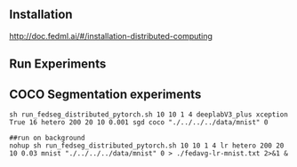 ## Installation
http://doc.fedml.ai/#/installation-distributed-computing

## Run Experiments

## COCO Segmentation experiments
```
sh run_fedseg_distributed_pytorch.sh 10 10 1 4 deeplabV3_plus xception True 16 hetero 200 20 10 0.001 sgd coco "./../../../data/mnist" 0

##run on background
nohup sh run_fedseg_distributed_pytorch.sh 10 10 1 4 lr hetero 200 20 10 0.03 mnist "./../../../data/mnist" 0 > ./fedavg-lr-mnist.txt 2>&1 &
```
